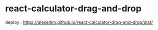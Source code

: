 # react-calculator-drag-and-drop

deploy : https://alexeitim.github.io/react-calculator-drag-and-drop/dist/
